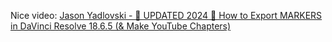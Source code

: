 Nice video: [Jason Yadlovski - 🚨 UPDATED 2024 🚨 How to Export MARKERS in DaVinci Resolve 18.6.5 (& Make YouTube Chapters)](https://www.youtube.com/watch?v=Qjh2WxA7W8E)